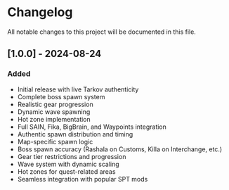 # Changelog

All notable changes to this project will be documented in this file.

## [1.0.0] - 2024-08-24

### Added
- Initial release with live Tarkov authenticity
- Complete boss spawn system
- Realistic gear progression
- Dynamic wave spawning
- Hot zone implementation
- Full SAIN, Fika, BigBrain, and Waypoints integration
- Authentic spawn distribution and timing
- Map-specific spawn logic
- Boss spawn accuracy (Rashala on Customs, Killa on Interchange, etc.)
- Gear tier restrictions and progression
- Wave system with dynamic scaling
- Hot zones for quest-related areas
- Seamless integration with popular SPT mods
